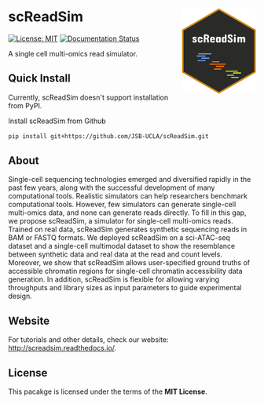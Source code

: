 # scReadSim <img src="./docs/source/_static/logo_scReadSim.png?raw=true" align="right" width="150"/>
[![License: MIT](https://img.shields.io/badge/License-MIT-yellow.svg)](https://opensource.org/licenses/MIT)
[![Documentation Status](https://readthedocs.org/projects/screadsim/badge/?version=latest)](https://screadsim.readthedocs.io/en/latest/?badge=latest)

A single cell multi-omics read simulator.

<!-- ## Update Log
**May 4th**
- Update random error module.

**April 20th**
- Update read length generation.

**March. 31st**
- Update documentation of functions.


**March. 30th**
- Set up documentation framework.
- Update demo data.


**March. 11st**
- Update INPUT moldue.
- Update test script for scATAC-seq INPUT module using demo data.

**March. 10th**
- Update BAM generation and synthetic count matrix traning.
- Update test script for scRNA-seq module and scATAC-seq module using demo data.

**Feb. 10th**
- Update synthetic count matrix generation functions. 

**Feb. 7th**
- Update scRNA-seq module
- Local installation tested.

**Feb. 3rd**
- Test scATAC-seq module.
- Local installation tested.

**Feb. 2nd**
- Upload scATAC-seq module. -->

## Quick Install
Currently, scReadSim doesn't support installation from PyPI.

Install scReadSim from Github
```bash
pip install git+https://github.com/JSB-UCLA/scReadSim.git
```
## About
Single-cell sequencing technologies emerged and diversified rapidly in the past few years, along with the successful development of many computational tools. Realistic simulators can help researchers benchmark computational tools. However, few simulators can generate single-cell multi-omics data, and none can generate reads directly. To fill in this gap, we propose scReadSim, a simulator for single-cell multi-omics reads. Trained on real data, scReadSim generates synthetic sequencing reads in BAM or FASTQ formats. We deployed scReadSim on a sci-ATAC-seq dataset and a single-cell multimodal dataset to show the resemblance between synthetic data and real data at the read and count levels. Moreover, we show that scReadSim allows user-specified ground truths of accessible chromatin regions for single-cell chromatin accessibility data generation. In addition, scReadSim is flexible for allowing varying throughputs and library sizes as input parameters to guide experimental design.

## Website
For tutorials and other details, check our website: http://screadsim.readthedocs.io/.

## License
This pacakge is licensed under the terms
of the **MIT License**.


